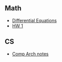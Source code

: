 ## Math
- [Differential Equations](diff_eq.html)
- [HW 1](hw_1.html)

## CS
- [Comp Arch notes](comp_arch.html)
